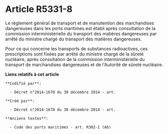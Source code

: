 # Article R5331-8

Le règlement général de transport et de manutention des marchandises dangereuses dans les ports maritimes est établi après
consultation de la commission interministérielle du transport des matières dangereuses par arrêté du ministre chargé du
transport des matières dangereuses.

Pour ce qui concerne les transports de substances radioactives, ces prescriptions sont fixées par arrêté du ministre chargé
de la sûreté nucléaire, après consultation de la commission interministérielle du transport de marchandises dangereuses et de
l'Autorité de sûreté nucléaire.

**Liens relatifs à cet article**

	**Codifié par**:

	  - Décret n°2014-1670 du 30 décembre 2014 - art.

	**Créé par**:

	  - Décret n°2014-1670 du 30 décembre 2014 - art.

	**Anciens textes**:

	  - Code des ports maritimes - art. R302-1 (Ab)
